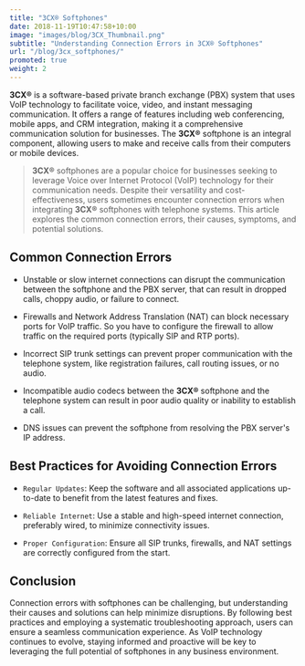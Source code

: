 ```yaml
---
title: "3CX® Softphones"
date: 2018-11-19T10:47:58+10:00
image: "images/blog/3CX_Thumbnail.png"
subtitle: "Understanding Connection Errors in 3CX® Softphones"
url: "/blog/3cx_softphones/"
promoted: true
weight: 2
---
```



**3CX®** is a software-based private branch exchange (PBX) system that uses VoIP technology to facilitate voice, video, and instant messaging communication. It offers a range of features including web conferencing, mobile apps, and CRM integration, making it a comprehensive communication solution for businesses. The **3CX®** softphone is an integral component, allowing users to make and receive calls from their computers or mobile devices.

> **3CX®** softphones are a popular choice for businesses seeking to leverage Voice over Internet Protocol (VoIP) technology for their communication needs. Despite their versatility and cost-effectiveness, users sometimes encounter connection errors when integrating **3CX®** softphones with telephone systems. This article explores the common connection errors, their causes, symptoms, and potential solutions.


## Common Connection Errors

- Unstable or slow internet connections can disrupt the communication between the softphone and the PBX server, that can result in dropped calls, choppy audio, or failure to connect.

- Firewalls and Network Address Translation (NAT) can block necessary ports for VoIP traffic. So you have to configure the firewall to allow traffic on the required ports (typically SIP and RTP ports).

- Incorrect SIP trunk settings can prevent proper communication with the telephone system, like registration failures, call routing issues, or no audio.

- Incompatible audio codecs between the **3CX®** softphone and the telephone system can result in poor audio quality or inability to establish a call.

- DNS issues can prevent the softphone from resolving the PBX server's IP address.


## Best Practices for Avoiding Connection Errors

- `Regular Updates`: Keep the software and all associated applications up-to-date to benefit from the latest features and fixes.

- `Reliable Internet`: Use a stable and high-speed internet connection, preferably wired, to minimize connectivity issues.

- `Proper Configuration`: Ensure all SIP trunks, firewalls, and NAT settings are correctly configured from the start.


## Conclusion

Connection errors with softphones can be challenging, but understanding their causes and solutions can help minimize disruptions. By following best practices and employing a systematic troubleshooting approach, users can ensure a seamless communication experience. As VoIP technology continues to evolve, staying informed and proactive will be key to leveraging the full potential of softphones in any business environment.
